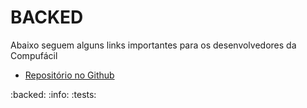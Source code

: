 # BACKED

Abaixo seguem alguns links importantes para os desenvolvedores da Compufácil

 - [Repositório no Github](./index.md)


 :backed: :info: :tests: